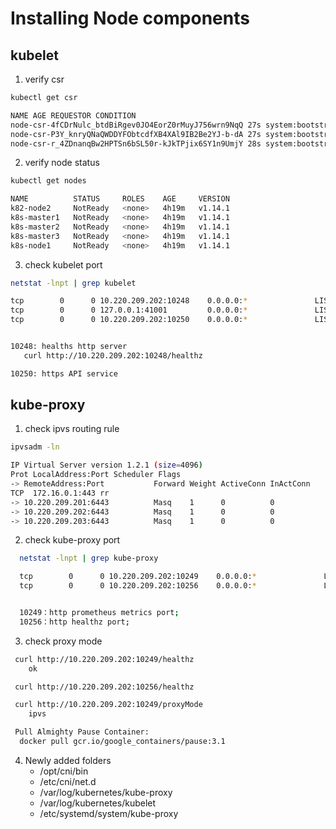 # Installing Node components

## kubelet
  1. verify csr
  ```bash
  kubectl get csr

  NAME AGE REQUESTOR CONDITION
node-csr-4fCDrNulc_btdBiRgev0JO4EorZ0rMuyJ756wrn9NqQ 27s system:bootstrap:e860ec Approved,Issued
node-csr-P3Y_knryQNaQWDDYFObtcdfXB4XAl9IB2Be2YJ-b-dA 27s system:bootstrap:e860ec Approved,Issued
node-csr-r_4ZDnanqBw2HPTSn6bSL50r-kJkTPjix6SY1n9UmjY 28s system:bootstrap:e860ec Approved,Issued
  ```
  2. verify node status
  ```bash
  kubectl get nodes

  NAME          STATUS     ROLES    AGE     VERSION
k82-node2     NotReady   <none>   4h19m   v1.14.1
k8s-master1   NotReady   <none>   4h19m   v1.14.1
k8s-master2   NotReady   <none>   4h19m   v1.14.1
k8s-master3   NotReady   <none>   4h19m   v1.14.1
k8s-node1     NotReady   <none>   4h19m   v1.14.1
  ```
  3. check kubelet port
  ```bash
  netstat -lnpt | grep kubelet

  tcp        0      0 10.220.209.202:10248    0.0.0.0:*               LISTEN      9880/kubelet
tcp        0      0 127.0.0.1:41001         0.0.0.0:*               LISTEN      9880/kubelet
tcp        0      0 10.220.209.202:10250    0.0.0.0:*               LISTEN      9880/kubelet


10248: healths http server
     curl http://10.220.209.202:10248/healthz

10250: https API service
  ```


  ## kube-proxy
  1. check ipvs routing rule
  ```bash
  ipvsadm -ln

  IP Virtual Server version 1.2.1 (size=4096)
Prot LocalAddress:Port Scheduler Flags
-> RemoteAddress:Port           Forward Weight ActiveConn InActConn
TCP  172.16.0.1:443 rr
-> 10.220.209.201:6443          Masq    1      0          0
-> 10.220.209.202:6443          Masq    1      0          0
-> 10.220.209.203:6443          Masq    1      0          0
  ```
  2. check kube-proxy port
  ```bash
    netstat -lnpt | grep kube-proxy

    tcp        0      0 10.220.209.202:10249    0.0.0.0:*               LISTEN      10277/kube-proxy
    tcp        0      0 10.220.209.202:10256    0.0.0.0:*               LISTEN      10277/kube-proxy


    10249：http prometheus metrics port;
    10256：http healthz port;
  ```
  3. check proxy mode
  ```bash
   curl http://10.220.209.202:10249/healthz
      ok

   curl http://10.220.209.202:10256/healthz

   curl http://10.220.209.202:10249/proxyMode
      ipvs

   Pull Almighty Pause Container:
    docker pull gcr.io/google_containers/pause:3.1
  ```
  4. Newly added folders
      * /opt/cni/bin
      * /etc/cni/net.d
      * /var/log/kubernetes/kube-proxy
      * /var/log/kubernetes/kubelet
      * /etc/systemd/system/kube-proxy

